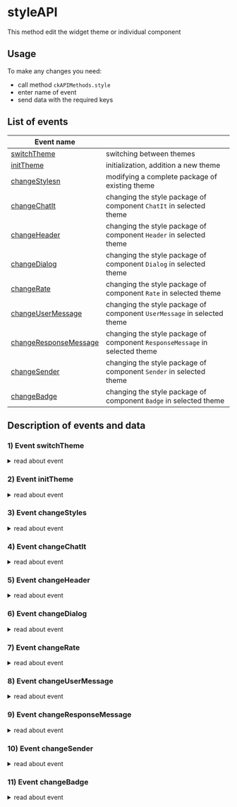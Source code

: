 # styleAPI
This method edit the widget theme or individual component

## Usage
To make any changes you need: 
* call method `ckAPIMethods.style`  
* enter name of event  
* send data with the required keys  

## List of events
| Event name                  |                                                                              |
|-----------------------------|------------------------------------------------------------------------------|
| [switchTheme](#1)           | switching between themes                                                     |
| [initTheme](#2)             | initialization, addition a new theme                                         |
| [changeStylesn](#3)         | modifying a complete package of existing theme                               |
| [changeChatIt](#4)          | changing the style package of component `ChatIt` in selected theme           |
| [changeHeader](#5)          | changing the style package of component `Header` in selected theme           |
| [changeDialog](#6)          | changing the style package of component `Dialog` in selected theme           |
| [changeRate](#7)            | changing the style package of component `Rate` in selected theme             |
| [changeUserMessage](#8)     | changing the style package of component `UserMessage` in selected theme      |
| [changeResponseMessage](#9) | changing the style package of component `ResponseMessage` in selected theme  |
| [changeSender](#10)         | changing the style package of component `Sender` in selected theme           |
| [changeBadge](#11)          | changing the style package of component `Badge` in selected theme            |

## Description of events and data  
### 1) Event **switchTheme**  <a name="1"></a>
<details>
 <summary>read about event</summary>  
 
**Description:**  
переключение темы на указанную в дате тему   
**Params:**  
| Params        | Type    | Requires | Description   |  
|---------------|---------|----------|---------------|  
| themeName     | string  | +        | Theme name    |  

**For example:**  
```
import { ckAPIMethods } from "sova-chatkit"
ckAPIMethods.styles('switchTheme', 'sovaDark')
```
</details>

### 2) Event **initTheme**  <a name="2"></a>
<details>
 <summary>read about event</summary>  
 
**Description:**   
инициализация новой темы  
**Params:**  
| Params        | Type    | Requires | Description     |  
|---------------|---------|----------|-----------------|  
| themeName     | string  | +        |   1             |  
| data          | any     | +        |   1             |  

Описание data:  
Sender:  
 mainContainer -   
 mainContainerSearch -   
 searchCountContainer -   
 searchButtonContainer -   
 addFileButton -   
 sendMessageButton -   
 shareButton -   
 stickersButton -   
 textArea -   
 voiceButton -   

ChatIt:  
 mainContainer -   
 chatContainer -   

Dialog:  
 mainContainer -   
 panel -   
 rateButton -   
 searchButton -   
 messagesContainer -   
 
UserMessage:  
 mainContainer -   
 groupTypeMessagesNext -   
 groupTypeMessagesPrev -   
 groupTypeMessagesInter -   
 textContainer -   
 avatarContainer -   
 image -   
 positiveRateMessageButton -   
 negativeRateMessageButton -   
 audioMessageButton -   
 dataContainer -   
 bubbleContainer -   
 buttonsContainer -   

ResponseMessage:  
 mainContainer -   
 groupTypeMessagesNext -   
 groupTypeMessagesPrev -   
 groupTypeMessagesInter -   
 textContainer -   
 avatarContainer -   
 image -   
 positiveRateMessageButton -   
 negativeRateMessageButton -   
 audioMessageButton -   
 dataContainer -   
 bubbleContainer -   
 buttonsContainer -   

MessageLoader -  
 mainContainer-   
 elementOne -   
 elementTwo -  
 elementThree -  

Divider -  
 dividerMainContainer -  
 
Header -  
 mainContainer -  
 avatarContainer -  
 image -  
 titleContainer -  
 resetButton -  
 closeButton -  
 settingsButton -  
 headerSearchContainer -  
 headerSearchInput -  
 searchButton -  

Badge -  
 mainContainer -  
 avatarContainer -  
 image -  
 titleContainer -  
 svg -  

Rate -  
 mainContainer -  
 titleContainer -  
 negativeRateButton -  
 positiveRateButton -  
 ratingElement -  
 ratingListContainer -  

Close -  
 mainContainer -  
 
Settings -  
 mainContainer -  
 header -  
 titleContainer -  
 closeSettingsButton -  
 fieldcontainer -  
 heading -  
 languages -  
 themes -  
 languagesCheckboxContainer -  
 themesCheckboxContainer -  
 boxTitle -  
 checkbox -  
 switcher -  

ToggleSlider -  
 toggleContainer -  
 toggleHeading -  
 toggleLabel -  
 toggleInput -  
 toggleSlider -   

**For example:**  
```
import { ckAPIMethods } from "sova-chatkit";
const data = {
 themeName: 'Your awesome theme',
 data: {
 example: {}, 
 Sender: {
 mainContainer: {},
 mainContainerSearch: {},
 searchCountContainer: {},
 searchButtonContainer: {},
 addFileButton: {},
 sendMessageButton: {},
 shareButton: {},
 stickersButton: {},
 textArea: {},
 voiceButton: {},
 },
 ChatIt: {
 mainContainer: {},
 chatContainer: {}, 
 },
 Dialog: {
 mainContainer: {},
 panel: {},
 rateButton: {},
 searchButton: {},
 messagesContainer: {},
 },
 UserMessage: {
 mainContainer: {},
 groupTypeMessagesNext: {},
 groupTypeMessagesPrev: {},
 groupTypeMessagesInter: {},
 textContainer: {},
 avatarContainer: {},
 image: {},
 positiveRateMessageButton: {},
 negativeRateMessageButton: {},
 audioMessageButton: {},
 dataContainer: {},
 bubbleContainer: {},
 buttonsContainer: {},
 },
 ResponseMessage: {
 mainContainer: {},
 groupTypeMessagesNext: {},
 groupTypeMessagesPrev: {},
 groupTypeMessagesInter: {},
 textContainer: {},
 avatarContainer: {},
 image: {},
 positiveRateMessageButton: {},
 negativeRateMessageButton: {},
 audioMessageButton: {},
 dataContainer: {},
 bubbleContainer: {},
 buttonsContainer: {},
 },
 MessageLoader: {
 mainContainer: {},
 elementOne: {},
 elementTwo: {},
 elementThree: {},
 },
 Divider: {
 dividerMainContainer: {},
 },
 Header: {
 mainContainer: {},
 avatarContainer: {},
 image: {},
 titleContainer: {},
 resetButton: {},
 closeButton: {},
 settingsButton: {},
 headerSearchContainer: {},
 headerSearchInput: {},
 searchButton: {},
 },
 Badge: {
 mainContainer: {},
 avatarContainer: {},
 image: {},
 titleContainer: {},
 svg: {},
 },
 Rate: {
 mainContainer: {},
 titleContainer: {},
 negativeRateButton: {},
 positiveRateButton: {},
 ratingElement: {},
 ratingListContainer: {},
 },
 Close: {
 mainContainer: {},
 },
 Settings: {
 mainContainer: {},
 header: {},
 titleContainer: {},
 closeSettingsButton: {},
 fieldcontainer: {},
 heading: {},
 languages: {},
 themes: {},
 languagesCheckboxContainer: {},
 themesCheckboxContainer: {},
 boxTitle: {},
 checkbox: {},
 switcher: {},
 },
 ToggleSlider: {
 toggleContainer: {},
 toggleHeading: {},
 toggleLabel: {},
 toggleInput: {},
 toggleSlider: {},
 },
 },
};
ckAPIMethods.styles('initTheme', data)
```
</details>

### 3) Event **changeStyles**  <a name="3"></a>
<details>
 <summary>read about event</summary>  
 
**Description:**  
изменение полного пакета существующей темы  
**Params:**  
| Params        | Type    | Requires | Description     |  
|---------------|---------|----------|-----------------|  
| themeName     | string  | +        |  1              |  
| data          | any     | +        |  1              |  

**For example:**  
```
import { ckAPIMethods } from "sova-chatkit"

```
</details>

### 4) Event **changeChatIt** <a name="4"></a>
<details>
 <summary>read about event</summary>  
 
**Description:**  
изменение стилевого пакета компонента ChatIt в выбранной теме   
**Params:**  
| Params        | Type    | Requires | Description     |  
|---------------|---------|----------|-----------------|  
| data          | any     | +        |  1              |  

**For example:** 
```
import { ckAPIMethods } from "sova-chatkit"

```
</details>

### 5) Event **changeHeader**  <a name="5"></a>
<details>
 <summary>read about event</summary>  
 
**Description:**  
изменение стилевого пакета компонента Header в выбранной теме  
**Params:**   
| Params        | Type    | Requires | Description     |  
|---------------|---------|----------|-----------------|  
| data          | any     | +        |  1              | 

**For example:** 
```
import { ckAPIMethods } from "sova-chatkit"

```
</details>

### 6) Event **changeDialog** <a name="6"></a>
<details>
 <summary>read about event</summary>  
 
**Description:**  
изменение стилевого пакета компонента Dialog в выбранной теме   
**Params:**  
| Params        | Type    | Requires | Description     |  
|---------------|---------|----------|-----------------|  
| data          | any     | +        |  1              | 

**For example:** 
```
import { ckAPIMethods } from "sova-chatkit"

```
</details>

### 7) Event **changeRate**  <a name="7"></a>
<details>
 <summary>read about event</summary>  
 
**Description:**  
изменение стилевого пакета компонента Rate в выбранной теме    
**Params:**  
| Params        | Type    | Requires | Description     |  
|---------------|---------|----------|-----------------|  
| data          | any     | +        |   1             |  

**For example:** 
```
import { ckAPIMethods } from "sova-chatkit"

```
</details>

### 8) Event **changeUserMessage**  <a name="8"></a>
<details>
 <summary>read about event</summary>  
 
**Description:**  
изменение стилевого пакета компонента UserMessage в выбранной теме   
**Params:**  
| Params        | Type    | Requires | Description     |  
|---------------|---------|----------|-----------------|  
| data          | any     | +        |  1              | 

**For example:** 
```
import { ckAPIMethods } from "sova-chatkit"

```
</details>

### 9) Event **changeResponseMessage** <a name="9"></a>
<details>
 <summary>read about event</summary>  
 
**Description:**  
изменение стилевого пакета компонента ResponseMessage в выбранной теме   
**Params:**  
| Params        | Type    | Requires | Description     |  
|---------------|---------|----------|-----------------|  
| data          | any     | +        |  1              |  

**For example:** 
```
import { ckAPIMethods } from "sova-chatkit"

```
</details>

### 10) Event **changeSender**  <a name="10"></a>
<details>
 <summary>read about event</summary>  
 
**Description:**  
изменение стилевого пакета компонента Sender в выбранной теме 
**Params:**  
| Params        | Type    | Requires | Description     |  
|---------------|---------|----------|-----------------|  
| data          | any     | +        |  1              | 

**For example:** 
```
import { ckAPIMethods } from "sova-chatkit"

```
</details>

### 11) Event **changeBadge**  <a name="11"></a>
<details>
 <summary>read about event</summary>  
 
**Description:**  
изменение стилевого пакета компонента Badge в выбранной теме   
**Params:**  
| Params        | Type    | Requires | Description     |  
|---------------|---------|----------|-----------------|  
| data          | any     | +        |  1              |  

**For example:** 
```
import { ckAPIMethods } from "sova-chatkit"

```
</details>
